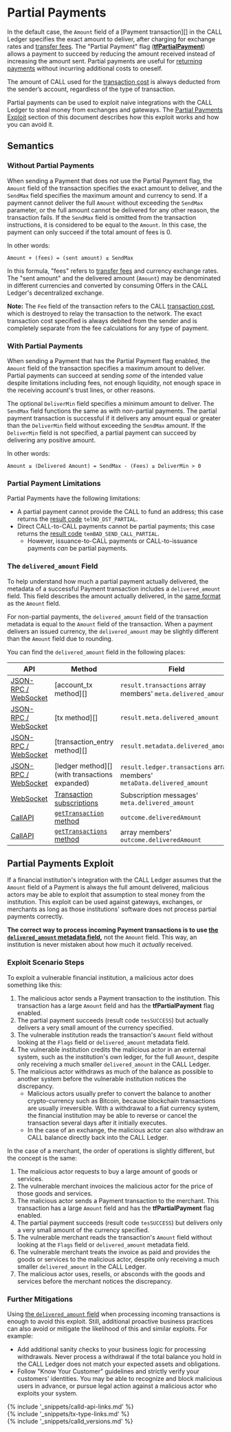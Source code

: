 # Partial Payments

In the default case, the `Amount` field of a [Payment transaction][] in the CALL Ledger specifies the exact amount to deliver, after charging for exchange rates and [transfer fees](transfer-fees.html). The "Partial Payment" flag ([**tfPartialPayment**](payment.html#payment-flags)) allows a payment to succeed by reducing the amount received instead of increasing the amount sent. Partial payments are useful for [returning payments](become-an-call-ledger-gateway.html#bouncing-payments) without incurring additional costs to oneself.

The amount of CALL used for the [transaction cost](transaction-cost.html) is always deducted from the sender’s account, regardless of the type of transaction.

Partial payments can be used to exploit naive integrations with the CALL Ledger to steal money from exchanges and gateways. The [Partial Payments Exploit](#partial-payments-exploit) section of this document describes how this exploit works and how you can avoid it.

## Semantics

### Without Partial Payments

When sending a Payment that does not use the Partial Payment flag, the `Amount` field of the transaction specifies the exact amount to deliver, and the `SendMax` field specifies the maximum amount and currency to send. If a payment cannot deliver the full `Amount` without exceeding the `SendMax` parameter, or the full amount cannot be delivered for any other reason, the transaction fails. If the `SendMax` field is omitted from the transaction instructions, it is considered to be equal to the `Amount`. In this case, the payment can only succeed if the total amount of fees is 0.

In other words:

    Amount + (fees) = (sent amount) ≤ SendMax

In this formula, "fees" refers to [transfer fees](transfer-fees.html) and currency exchange rates. The "sent amount" and the delivered amount (`Amount`) may be denominated in different currencies and converted by consuming Offers in the CALL Ledger's decentralized exchange.

**Note:** The `Fee` field of the transaction refers to the CALL [transaction cost](transaction-cost.html), which is destroyed to relay the transaction to the network. The exact transaction cost specified is always debited from the sender and is completely separate from the fee calculations for any type of payment.

### With Partial Payments

When sending a Payment that has the Partial Payment flag enabled, the `Amount` field of the transaction specifies a maximum amount to deliver. Partial payments can succeed at sending _some_ of the intended value despite limitations including fees, not enough liquidity, not enough space in the receiving account's trust lines, or other reasons.

The optional `DeliverMin` field specifies a minimum amount to deliver. The `SendMax` field functions the same as with non-partial payments. The partial payment transaction is successful if it delivers any amount equal or greater than the `DeliverMin` field without exceeding the `SendMax` amount. If the `DeliverMin` field is not specified, a partial payment can succeed by delivering any positive amount.

In other words:

    Amount ≥ (Delivered Amount) = SendMax - (Fees) ≥ DeliverMin > 0

### Partial Payment Limitations

Partial Payments have the following limitations:

- A partial payment cannot provide the CALL to fund an address; this case returns the [result code][] `telNO_DST_PARTIAL`.
- Direct CALL-to-CALL payments cannot be partial payments; this case returns the [result code][] `temBAD_SEND_CALL_PARTIAL`.
    - However, issuance-to-CALL payments or CALL-to-issuance payments _can_ be partial payments.

[result code]: reference-transaction-format.html#transaction-results

### The `delivered_amount` Field

To help understand how much a partial payment actually delivered, the metadata of a successful Payment transaction includes a `delivered_amount` field. This field describes the amount actually delivered, in the [same format](basic-data-types.html#specifying-currency-amounts) as the `Amount` field.

For non-partial payments, the `delivered_amount` field of the transaction metadata is equal to the `Amount` field of the transaction. When a payment delivers an issued currency, the `delivered_amount` may be slightly different than the `Amount` field due to rounding.

You can find the `delivered_amount` field in the following places:

| API | Method | Field |
|-----|--------|-------|
| [JSON-RPC / WebSocket][] | [account_tx method][] | `result.transactions` array members' `meta.delivered_amount` |
| [JSON-RPC / WebSocket][] | [tx method][] | `result.meta.delivered_amount` |
| [JSON-RPC / WebSocket][] | [transaction_entry method][] | `result.metadata.delivered_amount` |
| [JSON-RPC / WebSocket][] | [ledger method][] (with transactions expanded) | `result.ledger.transactions` array members' `metaData.delivered_amount` |
| [WebSocket][] | [Transaction subscriptions](subscribe.html#transaction-streams) | Subscription messages' `meta.delivered_amount` |
| [CallAPI][] | [`getTransaction` method](callapi-reference.html#gettransaction) | `outcome.deliveredAmount` |
| [CallAPI][] | [`getTransactions` method](callapi-reference.html#gettransaction) | array members' `outcome.deliveredAmount` |

[WebSocket]: calld-api.html
[JSON-RPC / WebSocket]: calld-api.html
[CallAPI]: callapi-reference.html

## Partial Payments Exploit

If a financial institution's integration with the CALL Ledger assumes that the `Amount` field of a Payment is always the full amount delivered, malicious actors may be able to exploit that assumption to steal money from the institution. This exploit can be used against gateways, exchanges, or merchants as long as those institutions' software does not process partial payments correctly.

**The correct way to process incoming Payment transactions is to use [the `delivered_amount` metadata field](#the-delivered-amount-field),** not the `Amount` field. This way, an institution is never mistaken about how much it _actually_ received.


### Exploit Scenario Steps

To exploit a vulnerable financial institution, a malicious actor does something like this:

1. The malicious actor sends a Payment transaction to the institution. This transaction has a large `Amount` field and has the **tfPartialPayment** flag enabled.
2. The partial payment succeeds (result code `tesSUCCESS`) but actually delivers a very small amount of the currency specified.
3. The vulnerable institution reads the transaction's `Amount` field without looking at the `Flags` field or `delivered_amount` metadata field.
4. The vulnerable institution credits the malicious actor in an external system, such as the institution's own ledger, for the full `Amount`, despite only receiving a much smaller `delivered_amount` in the CALL Ledger.
5. The malicious actor withdraws as much of the balance as possible to another system before the vulnerable institution notices the discrepancy.
    - Malicious actors usually prefer to convert the balance to another crypto-currency such as Bitcoin, because blockchain transactions are usually irreversible. With a withdrawal to a fiat currency system, the financial institution may be able to reverse or cancel the transaction several days after it initially executes.
    - In the case of an exchange, the malicious actor can also withdraw an CALL balance directly back into the CALL Ledger.

In the case of a merchant, the order of operations is slightly different, but the concept is the same:

1. The malicious actor requests to buy a large amount of goods or services.
2. The vulnerable merchant invoices the malicious actor for the price of those goods and services.
3. The malicious actor sends a Payment transaction to the merchant. This transaction has a large `Amount` field and has the **tfPartialPayment** flag enabled.
4. The partial payment succeeds (result code `tesSUCCESS`) but delivers only a very small amount of the currency specified.
5. The vulnerable merchant reads the transaction's `Amount` field without looking at the `Flags` field or `delivered_amount` metadata field.
6. The vulnerable merchant treats the invoice as paid and provides the goods or services to the malicious actor, despite only receiving a much smaller `delivered_amount` in the CALL Ledger.
7. The malicious actor uses, resells, or absconds with the goods and services before the merchant notices the discrepancy.

### Further Mitigations

Using [the `delivered_amount` field](#the-delivered-amount-field) when processing incoming transactions is enough to avoid this exploit. Still, additional proactive business practices can also avoid or mitigate the likelihood of this and similar exploits. For example:

- Add additional sanity checks to your business logic for processing withdrawals. Never process a withdrawal if the total balance you hold in the CALL Ledger does not match your expected assets and obligations.
- Follow "Know Your Customer" guidelines and strictly verify your customers' identities. You may be able to recognize and block malicious users in advance, or pursue legal action against a malicious actor who exploits your system.

<!--{# common link defs #}-->
{% include '_snippets/calld-api-links.md' %}			
{% include '_snippets/tx-type-links.md' %}			
{% include '_snippets/calld_versions.md' %}
